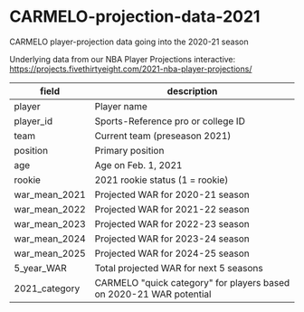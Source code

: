 # CARMELO-projection-data-2021
CARMELO player-projection data going into the 2020-21 season

Underlying data from our NBA Player Projections interactive: https://projects.fivethirtyeight.com/2021-nba-player-projections/


|     field     |                             description                             |
|---------------|---------------------------------------------------------------------|
| player        | Player name                                                         |
| player_id     | Sports-Reference pro or college ID                                  |
| team          | Current team (preseason 2021)                                       |
| position      | Primary position                                                    |
| age           | Age on Feb. 1, 2021                                                 |
| rookie        | 2021 rookie status (1 = rookie)                                     |
| war_mean_2021 | Projected WAR for 2020-21 season                                    |
| war_mean_2022 | Projected WAR for 2021-22 season                                    |
| war_mean_2023 | Projected WAR for 2022-23 season                                    |
| war_mean_2024 | Projected WAR for 2023-24 season                                    |
| war_mean_2025 | Projected WAR for 2024-25 season                                    |
| 5_year_WAR    | Total projected WAR for next 5 seasons                              |
| 2021_category | CARMELO "quick category" for players based on 2020-21 WAR potential |

